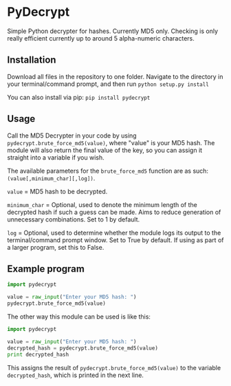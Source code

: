 PyDecrypt
=========

Simple Python decrypter for hashes. Currently MD5 only. Checking is only really efficient currently up to around 5 alpha-numeric characters. 

Installation
------------

Download all files in the repository to one folder. Navigate to the directory in your terminal/command prompt, and then run ```python setup.py install```

You can also install via pip: ```pip install pydecrypt```

Usage 
------------

Call the MD5 Decrypter in your code by using ```pydecrypt.brute_force_md5(value)```, where "value" is your MD5 hash. The module will also return the final value of the key, so you can assign it straight into a variable if you wish.

The available parameters for the `brute_force_md5` function are as such: `(value[,minimum_char][,log])`.

`value` = MD5 hash to be decrypted.

`minimum_char` = Optional, used to denote the minimum length of the decrypted hash if such a guess can be made. Aims to reduce generation of unnecessary combinations. Set to 1 by default.

`log` = Optional, used to determine whether the module logs its output to the terminal/command prompt window. Set to True by default. If using as part of a larger program, set this to False. 

Example program
-------------
```python
import pydecrypt

value = raw_input("Enter your MD5 hash: ")
pydecrypt.brute_force_md5(value)
```

The other way this module can be used is like this:
```python
import pydecrypt

value = raw_input("Enter your MD5 hash: ")
decrypted_hash = pydecrypt.brute_force_md5(value)
print decrypted_hash
```

This assigns the result of ```pydecrypt.brute_force_md5(value)``` to the variable ```decrypted_hash```, which is printed in the next line.

